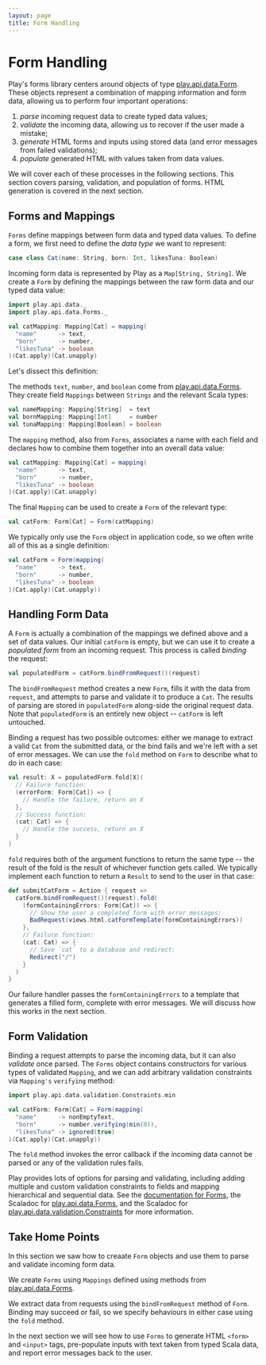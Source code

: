 ```yaml
---
layout: page
title: Form Handling
---
```


# Form Handling

Play's forms library centers around objects of type [play.api.data.Form]. These objects represent a combination of mapping information and form data, allowing us to perform four important operations:

 1. *parse* incoming request data to create typed data values;
 2. *validate* the incoming data, allowing us to recover if the user made a mistake;
 3. *generate* HTML forms and inputs using stored data (and error messages from failed validations);
 4. *populate* generated HTML with values taken from data values.

We will cover each of these processes in the following sections. This section covers parsing, validation, and population of forms. HTML generation is covered in the next section.

[play.api.data.Form]: https://www.playframework.com/documentation/2.3.x/api/scala/index.html#play.api.data.Form

## Forms and Mappings

`Forms` define mappings between form data and typed data values. To define a form, we first need to define the *data type* we want to represent:

~~~ scala
case class Cat(name: String, born: Int, likesTuna: Boolean)
~~~

Incoming form data is represented by Play as a `Map[String, String]`. We create a `Form` by defining the mappings between the raw form data and our typed data value:

~~~ scala
import play.api.data._
import play.api.data.Forms._

val catMapping: Mapping[Cat] = mapping(
  "name"      -> text,
  "born"      -> number,
  "likesTuna" -> boolean
)(Cat.apply)(Cat.unapply)
~~~

Let's dissect this definition:

The methods `text`, `number`, and `boolean` come from [play.api.data.Forms]. They create field `Mappings` between `Strings` and the relevant Scala types:

[play.api.data.Forms]: https://www.playframework.com/documentation/2.3.x/api/scala/index.html#play.api.data.Forms$

~~~ scala
val nameMapping: Mapping[String]  = text
val bornMapping: Mapping[Int]     = number
val tunaMapping: Mapping[Boolean] = boolean
~~~

The `mapping` method, also from `Forms`, associates a name with each field and declares how to combine them together into an overall data value:

~~~ scala
val catMapping: Mapping[Cat] = mapping(
  "name"      -> text,
  "born"      -> number,
  "likesTuna" -> boolean
)(Cat.apply)(Cat.unapply)
~~~

The final `Mapping` can be used to create a `Form` of the relevant type:

~~~ scala
val catForm: Form[Cat] = Form(catMapping)
~~~

We typically only use the `Form` object in application code, so we often write all of this as a single definition:

~~~ scala
val catForm = Form(mapping(
  "name"      -> text,
  "born"      -> number,
  "likesTuna" -> boolean
)(Cat.apply)(Cat.unapply))
~~~

## Handling Form Data

A `Form` is actually a combination of the mappings we defined above and a set of data values. Our initial `catForm` is empty, but we can use it to create a *populated form* from an incoming request. This process is called *binding* the request:

~~~ scala
val populatedForm = catForm.bindFromRequest()(request)
~~~

The `bindFromRequest` method creates a new `Form`, fills it with the data from `request`, and attempts to parse and validate it to produce a `Cat`. The results of parsing are stored in `populatedForm` along-side the original request data. Note that `populatedForm` is an entirely new object -- `catForm` is left untouched.

Binding a request has two possible outcomes: either we manage to extract a valid `Cat` from the submitted data, or the bind fails and we're left with a set of error messages. We can use the `fold` method on `Form` to describe what to do in each case:

~~~ scala
val result: X = populatedForm.fold[X](
  // Failure function:
  (errorForm: Form[Cat]) => {
    // Handle the failure, return an X
  },
  // Success function:
  (cat: Cat) => {
    // Handle the success, return an X
  }
)
~~~

`fold` requires both of the argument functions to return the same type -- the result of the fold is the result of whichever function gets called. We typically implement each function to return a `Result` to send to the user in that case:

~~~ scala
def submitCatForm = Action { request =>
  catForm.bindFromRequest()(request).fold(
    (formContainingErrors: Form[Cat]) => {
      // Show the user a completed form with error messages:
      BadRequest(views.html.catFormTemplate(formContainingErrors))
    },
    // Failure function:
    (cat: Cat) => {
      // Save `cat` to a database and redirect:
      Redirect("/")
    }
  )
}
~~~

Our failure handler passes the `formContainingErrors` to a template that generates a filled form, complete with error messages. We will discuss how this works in the next section.

## Form Validation

Binding a request attempts to parse the incoming data, but it can also *validate* once parsed. The `Forms` object contains constructors for various types of validated `Mapping`, and we can add arbitrary validation constraints via `Mapping's` `verifying` method:

~~~ scala
import play.api.data.validation.Constraints.min

val catForm: Form[Cat] = Form(mapping(
  "name"      -> nonEmptyText,
  "born"      -> number.verifying(min(0)),
  "likesTuna" -> ignored(true)
)(Cat.apply)(Cat.unapply))
~~~

The `fold` method invokes the error callback if the incoming data cannot be parsed or any of the validation rules fails.

Play provides lots of options for parsing and validating, including adding multiple and custom validation constraints to fields and mapping hierarchical and sequential data. See the [documentation for Forms], the Scaladoc for [play.api.data.Forms], and the Scaladoc for [play.api.data.validation.Constraints] for more information.

[documentation for Forms]: https://www.playframework.com/documentation/2.2.0/ScalaForms
[play.api.data.Forms]: https://www.playframework.com/documentation/2.3.x/api/scala/index.html#play.api.data.Forms$
[play.api.data.validation.Constraints]: https://www.playframework.com/documentation/2.3.x/api/scala/index.html#play.api.data.validation.Constraints$

## Take Home Points

In this section we saw how to creaate `Form` objects and use them to parse and validate incoming form data.

We create `Forms` using `Mappings` defined using methods from [play.api.data.Forms].

We extract data from requests using the `bindFromRequest` method of `Form`. Binding may succeed or fail, so we specify behaviours in either case using the `fold` method.

In the next section we will see how to use `Forms` to generate HTML `<form>` and `<input>` tags, pre-populate inputs with text taken from typed Scala data, and report error messages back to the user.

[play.api.data.Forms]: https://www.playframework.com/documentation/2.3.x/api/scala/index.html#play.api.data.Forms$